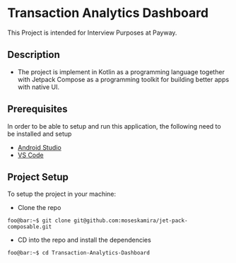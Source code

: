 # Transaction Analytics Dashboard

This Project is intended for Interview Purposes at Payway.

## Description

- The project is implement in Kotlin as a programming language together with Jetpack Compose as a
  programming toolkit for building better apps with native UI.

## Prerequisites

In order to be able to setup and run this application, the following need to be installed and setup

- [Android Studio](https://developer.android.com/studio)
- [VS Code](https://code.visualstudio.com/)

## Project Setup

To setup the project in your machine:

- Clone the repo

```console
foo@bar:~$ git clone git@github.com:moseskamira/jet-pack-composable.git
```

- CD into the repo and install the dependencies

```console
foo@bar:~$ cd Transaction-Analytics-Dashboard
```
